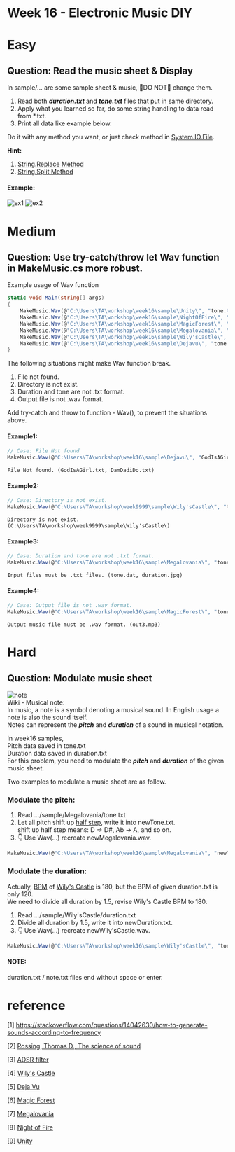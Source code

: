 # Week 16 - Electronic Music DIY

# Easy 
## Question: Read the music sheet & Display
In sample/... are some sample sheet & music, :rotating_light:DO NOT:rotating_light: change them. 

1. Read both ***duration.txt*** and ***tone.txt*** files that put in same directory.
2. Apply what you learned so far, do some string handling to data read from *.txt.
3. Print all data like example below.

Do it with any method you want, or just check method in [System.IO.File](https://docs.microsoft.com/en-us/dotnet/api/system.io.file?view=net-5.0).

**Hint:** 

1. [String.Replace Method](https://docs.microsoft.com/en-us/dotnet/api/system.string.replace?view=net-5.0)
2. [String.Split Method](https://docs.microsoft.com/en-us/dotnet/api/system.string.split?view=net-5.0)

#### Example:
![ex1](https://imgur.com/5P3qRQ7.jpg) ![ex2](https://imgur.com/hArRax6.jpg)
# Medium 
## Question: Use try-catch/throw let Wav function in MakeMusic.cs more robust.

Example usage of Wav function

```C#
static void Main(string[] args)
{
    MakeMusic.Wav(@"C:\Users\TA\workshop\week16\sample\Unity\", "tone.txt", "duration.txt", "Unity.wav", 5);
    MakeMusic.Wav(@"C:\Users\TA\workshop\week16\sample\NightOfFire\", "tone.txt", "duration.txt", "NightOfFire.wav", 4);
    MakeMusic.Wav(@"C:\Users\TA\workshop\week16\sample\MagicForest\", "tone.txt", "duration.txt", "MagicForest.wav", 3);
    MakeMusic.Wav(@"C:\Users\TA\workshop\week16\sample\Megalovania\", "tone.txt", "duration.txt", "Megalovania.wav", 2);
    MakeMusic.Wav(@"C:\Users\TA\workshop\week16\sample\Wily'sCastle\", "tone.txt", "duration.txt", "Wily'sCastle.wav", 1);
    MakeMusic.Wav(@"C:\Users\TA\workshop\week16\sample\Dejavu\", "tone.txt", "duration.txt", "Dejavu.wav");
}
```

The following situations might make Wav function break.

1. File not found.
2. Directory is not exist.
3. Duration and tone are not .txt format.
4. Output file is not .wav format.

Add try-catch and throw to function - Wav(), to prevent the situations above.

#### Example1:
```C#
// Case: File Not found
MakeMusic.Wav(@"C:\Users\TA\workshop\week16\sample\Dejavu\", "GodIsAGirl.txt", "DamDadiDo.txt", "out0.wav");
```
```
File Not found. (GodIsAGirl.txt, DamDadiDo.txt)
```
#### Example2:
```C#
// Case: Directory is not exist.
MakeMusic.Wav(@"C:\Users\TA\workshop\week9999\sample\Wily'sCastle\", "tone.txt", "duration.txt", "out1.wav", 1);
```
```
Directory is not exist. (C:\Users\TA\workshop\week9999\sample\Wily'sCastle\)
```         
#### Example3:
```C#
// Case: Duration and tone are not .txt format.
MakeMusic.Wav(@"C:\Users\TA\workshop\week16\sample\Megalovania\", "tone.dat", "duration.jpg", "out2.wav", 2);
```
```
Input files must be .txt files. (tone.dat, duration.jpg)
```
#### Example4:
```C#
// Case: Output file is not .wav format.
MakeMusic.Wav(@"C:\Users\TA\workshop\week16\sample\MagicForest\", "tone.txt", "duration.txt", "out3.mp3", 3);
```
```
Output music file must be .wav format. (out3.mp3)
```            
# Hard
## Question: Modulate music sheet
![note](https://imgur.com/O55EedJ.jpg) \
Wiki - Musical note: \
In music, a note is a symbol denoting a musical sound. In English usage a note is also the sound itself. \
Notes can represent the ***pitch*** and ***duration*** of a sound in musical notation.

In week16 samples, \
Pitch data saved in tone.txt \
Duration data saved in duration.txt \
For this problem, you need to modulate the ***pitch*** and ***duration*** of the given music sheet.

Two examples to modulate a music sheet are as follow.
### Modulate the pitch:
1. Read .../sample/Megalovania/tone.txt
2. Let all pitch shift up [half step](https://en.wikipedia.org/wiki/Chromatic_scale), write it into newTone.txt. \
shift up half step means: D -> D#, Ab -> A, and so on.
3. :point_down: Use Wav(...) recreate newMegalovania.wav.
```C#
MakeMusic.Wav(@"C:\Users\TA\workshop\week16\sample\Megalovania\", "newTone.txt", "duration.txt", "newMegalovania.wav", 1);
```

### Modulate the duration:
Actually, [BPM](https://en.wikipedia.org/wiki/Tempo) of [Wily's Castle](https://musescore.com/user/8853446/scores/4256311) is 180, but the BPM of given duration.txt is only 120. \
We need to divide all duration by 1.5, revise Wily's Castle BPM to 180.
1. Read .../sample/Wily'sCastle/duration.txt
2. Divide all duration by 1.5, write it into newDuration.txt.
3. :point_down: Use Wav(...) recreate newWily'sCastle.wav.
```C#
MakeMusic.Wav(@"C:\Users\TA\workshop\week16\sample\Wily'sCastle\", "tone.txt", "newDuration.txt", "newWily'sCastle.wav", 1);
```

#### NOTE:
duration.txt / note.txt files end without space or enter.

# reference
[1] https://stackoverflow.com/questions/14042630/how-to-generate-sounds-according-to-frequency

[2] [Rossing, Thomas D., The science of sound](https://ntu.primo.exlibrisgroup.com/discovery/fulldisplay?docid=alma991002261069704786&context=L&vid=886NTU_INST:886NTU_INST&lang=en&search_scope=MyInst_and_CI&adaptor=Local%20Search%20Engine&tab=Everything&query=any,contains,The%20science%20of%20sound&offset=0)

[3] [ADSR filter](https://www.wikiaudio.org/adsr-envelope/#:~:text=An%20ADSR%20envelope%20is%20a,often%20its%20loudness%20over%20time.)

[4] [Wily's Castle](https://musescore.com/user/8853446/scores/4256311)

[5] [Deja Vu](https://musescore.com/user/26506551/scores/4835692)

[6] [Magic Forest](https://www.poppiano.org/en/sheet/?id=8466)

[7] [Megalovania](https://musescore.com/user/3095931/scores/1287966)

[8] [Night of Fire](https://musescore.com/vodkat/scores/6108518)

[9] [Unity](https://musescore.com/desion/thefatratunity)



